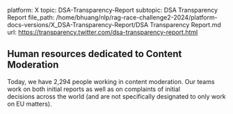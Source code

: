 platform: X
topic: DSA-Transparency-Report
subtopic: DSA Transparency Report
file_path: /home/bhuang/nlp/rag-race-challenge2-2024/platform-docs-versions/X_DSA-Transparency-Report/DSA Transparency Report.md
url: https://transparency.twitter.com/dsa-transparency-report.html

## Human resources dedicated to Content Moderation

Today, we have 2,294 people working in content moderation. Our teams work on both initial reports as well as on complaints of initial decisions across the world (and are not specifically designated to only work on EU matters).
